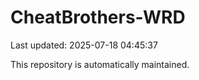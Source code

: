 # CheatBrothers-WRD

Last updated: 2025-07-18 04:45:37

This repository is automatically maintained.
